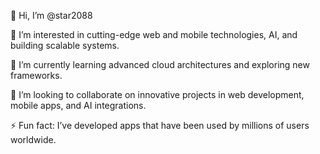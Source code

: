 👋 Hi, I’m @star2088

👀 I’m interested in cutting-edge web and mobile technologies, AI, and building scalable systems.

🌱 I’m currently learning advanced cloud architectures and exploring new frameworks.

💞️ I’m looking to collaborate on innovative projects in web development, mobile apps, and AI integrations.

⚡ Fun fact: I’ve developed apps that have been used by millions of users worldwide.
